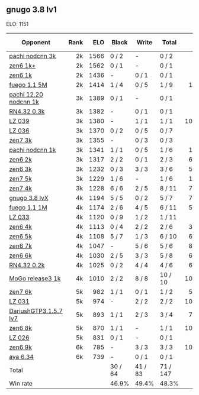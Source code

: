 ## gnugo 3.8 lv1 ##

ELO: 1151

Opponent | Rank | ELO | Black | Write | Total | Win rate
---------|-----:|----:|-------|-------|-------|-------:
[pachi nodcnn 3k](pachi%20nodcnn%203k.md) | 2k | 1566 | 0 / 2 | - | 0 / 2 | 0.0%
[zen6 1k+](zen6%201k+.md) | 2k | 1562 | 0 / 1 | - | 0 / 1 | 0.0%
[zen6 1k](zen6%201k.md) | 2k | 1436 | - | 0 / 1 | 0 / 1 | 0.0%
[fuego 1.1 5M](fuego%201.1%205M.md) | 2k | 1414 | 1 / 4 | 0 / 5 | 1 / 9 | 11.1%
[pachi 12.20 nodcnn 1k](pachi%2012.20%20nodcnn%201k.md) | 3k | 1389 | 0 / 1 | - | 0 / 1 | 0.0%
[RN4.32 0.3k](RN4.32%200.3k.md) | 3k | 1382 | - | 0 / 1 | 0 / 1 | 0.0%
[LZ 039](LZ%20039.md) | 3k | 1380 | - | 1 / 1 | 1 / 1 | 100.0%
[LZ 036](LZ%20036.md) | 3k | 1370 | 0 / 2 | 0 / 5 | 0 / 7 | 0.0%
[zen7 3k](zen7%203k.md) | 3k | 1355 | - | 0 / 3 | 0 / 3 | 0.0%
[pachi nodcnn 1k](pachi%20nodcnn%201k.md) | 3k | 1341 | 1 / 1 | 0 / 5 | 1 / 6 | 16.7%
[zen6 2k](zen6%202k.md) | 3k | 1317 | 2 / 2 | 0 / 1 | 2 / 3 | 66.7%
[zen6 3k](zen6%203k.md) | 3k | 1232 | 0 / 3 | 3 / 3 | 3 / 6 | 50.0%
[zen7 5k](zen7%205k.md) | 3k | 1229 | 1 / 6 | - | 1 / 6 | 16.7%
[zen7 4k](zen7%204k.md) | 3k | 1228 | 6 / 6 | 2 / 5 | 8 / 11 | 72.7%
[gnugo 3.8 lvX](gnugo%203.8%20lvX.md) | 4k | 1194 | 5 / 5 | 0 / 2 | 5 / 7 | 71.4%
[fuego 1.1 1M](fuego%201.1%201M.md) | 4k | 1174 | 2 / 6 | 4 / 5 | 6 / 11 | 54.5%
[LZ 033](LZ%20033.md) | 4k | 1120 | 0 / 9 | 1 / 2 | 1 / 11 | 9.1%
[zen6 4k](zen6%204k.md) | 4k | 1113 | 0 / 4 | 2 / 2 | 2 / 6 | 33.3%
[zen6 5k](zen6%205k.md) | 4k | 1108 | 5 / 7 | 1 / 3 | 6 / 10 | 60.0%
[zen6 7k](zen6%207k.md) | 4k | 1047 | - | 5 / 6 | 5 / 6 | 83.3%
[zen6 6k](zen6%206k.md) | 4k | 1030 | 2 / 5 | 3 / 3 | 5 / 8 | 62.5%
[RN4.32 0.2k](RN4.32%200.2k.md) | 4k | 1025 | 0 / 2 | 4 / 4 | 4 / 6 | 66.7%
[MoGo release3 1k](MoGo%20release3%201k.md) | 4k | 1010 | 2 / 2 | 8 / 8 | 10 / 10 | 100.0%
[zen7 6k](zen7%206k.md) | 5k | 982 | 1 / 1 | 0 / 1 | 1 / 2 | 50.0%
[LZ 031](LZ%20031.md) | 5k | 974 | - | 2 / 2 | 2 / 2 | 100.0%
[DariushGTP3.1.5.7 lv7](DariushGTP3.1.5.7%20lv7.md) | 5k | 893 | 1 / 1 | 2 / 3 | 3 / 4 | 75.0%
[zen6 8k](zen6%208k.md) | 5k | 870 | 1 / 1 | - | 1 / 1 | 100.0%
[LZ 026](LZ%20026.md) | 5k | 831 | 0 / 1 | - | 0 / 1 | 0.0%
[zen6 9k](zen6%209k.md) | 6k | 785 | - | 3 / 3 | 3 / 3 | 100.0%
[aya 6.34](aya%206.34.md) | 6k | 739 | - | 0 / 1 | 0 / 1 | 0.0%
Total | | | 30 / 64 | 41 / 83 | 71 / 147 | 
Win rate| | | 46.9% | 49.4% | 48.3% | 
